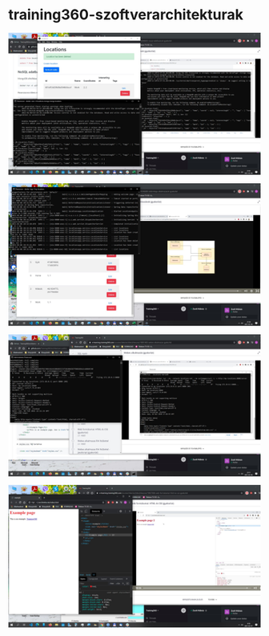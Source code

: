 # training360-szoftverarchitekturak

![első kép](3.jpg)

![második kép](4.jpg)

![harmadik kép](5.jpg)

![negyedik kép](7.jpg)
